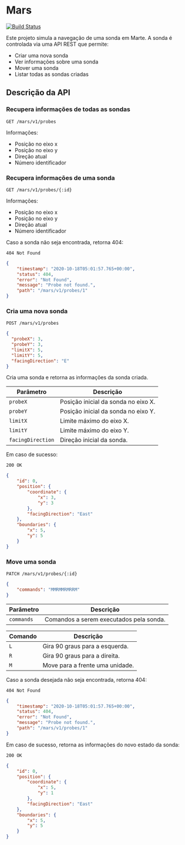 # Mars

[![Build Status](https://travis-ci.com/augustohdias/mars.svg?branch=master)](https://travis-ci.com/augustohdias/mars)

Este projeto simula a navegação de uma sonda em Marte. A sonda é controlada via uma API REST que permite:

- Criar uma nova sonda
- Ver informações sobre uma sonda
- Mover uma sonda
- Listar todas as sondas criadas

## Descrição da API

### Recupera informações de todas as sondas

`GET /mars/v1/probes`

Informações:

- Posição no eixo x
- Posição no eixo y
- Direção atual
- Número identificador

### Recupera informações de uma sonda

`GET /mars/v1/probes/{:id}`

Informações:

- Posição no eixo x
- Posição no eixo y
- Direção atual
- Número identificador

Caso a sonda não seja encontrada, retorna 404:

`404 Not Found`
```json
{
    "timestamp": "2020-10-18T05:01:57.765+00:00",
    "status": 404,
    "error": "Not Found",
    "message": "Probe not found.",
    "path": "/mars/v1/probes/1"
}
```
### Cria uma nova sonda
`POST /mars/v1/probes`
```json
{
  "probeX": 3,
  "probeY": 3,
  "limitX": 5,
  "limitY": 5,
  "facingDirection": "E"
}
```

Cria uma sonda e retorna as informações da sonda criada. 

|Parâmetro | Descrição     |
|----------|---------------|
|`probeX`|Posição inicial da sonda no eixo X.|
|`probeY`|Posição inicial da sonda no eixo Y.|
|`limitX`|Limite máximo do eixo X.|
|`limitY`|Limite máximo do eixo Y.|
|`facingDirection`|Direção inicial da sonda.|

Em caso de sucesso:

`200 OK`
```json
{
    "id": 0,
    "position": {
        "coordinate": {
            "x": 3,
            "y": 3
        },
        "facingDirection": "East"
    },
    "boundaries": {
        "x": 5,
        "y": 5
    }    
}
```

### Move uma sonda
`PATCH /mars/v1/probes/{:id}`
```json
{
    "commands": "MMRMMRMRRM"
}
```
|Parâmetro | Descrição     |
|----------|---------------|
|`commands`|Comandos a serem executados pela sonda.|

|Comando | Descrição     |
|----------|---------------|
|`L`| Gira 90 graus para a esquerda. |
|`R`| Gira 90 graus para a direita. |
|`M`| Move para a frente uma unidade. |

Caso a sonda desejada não seja encontrada, retorna 404:

`404 Not Found`
```json
{
    "timestamp": "2020-10-18T05:01:57.765+00:00",
    "status": 404,
    "error": "Not Found",
    "message": "Probe not found.",
    "path": "/mars/v1/probes/1"
}
```

Em caso de sucesso, retorna as informações do novo estado da sonda:

`200 OK`
```json
{
    "id": 0,
    "position": {
        "coordinate": {
            "x": 5,
            "y": 1
        },
        "facingDirection": "East"
    },
    "boundaries": {
        "x": 5,
        "y": 5
    }   
}
```